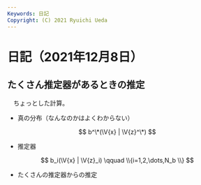 ```yaml
---
Keywords: 日記
Copyright: (C) 2021 Ryuichi Ueda
---
```


# 日記（2021年12月8日）


## たくさん推定器があるときの推定

　ちょっとした計算。

$$
	\newcommand{\V}[1]{\boldsymbol{#1}}
$$

* 真の分布（なんなのかはよくわからない）

$$
	b^\*(\V{x} | \V{z}^\*)
$$

* 推定器

$$
	b_i(\V{x} | \V{z}_i)  \qquad \\{i=1,2,\dots,N_b \\}
$$

* たくさんの推定器からの推定

